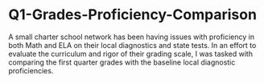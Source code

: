 # Q1-Grades-Proficiency-Comparison
A small charter school network has been having issues with proficiency in both Math and ELA on their local diagnostics and state tests. In an effort to evaluate the curriculum and rigor of their grading scale, I was tasked with comparing the first quarter grades with the baseline local diagnostic proficiencies. 
